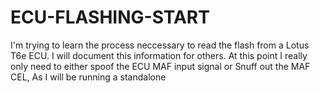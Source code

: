 # ECU-FLASHING-START
I'm trying to learn the process neccessary to read the flash from a Lotus T6e ECU. I will document this information for others.
At this point I really only need to either spoof the ECU MAF input signal or Snuff out the MAF CEL, As I will be running a standalone
